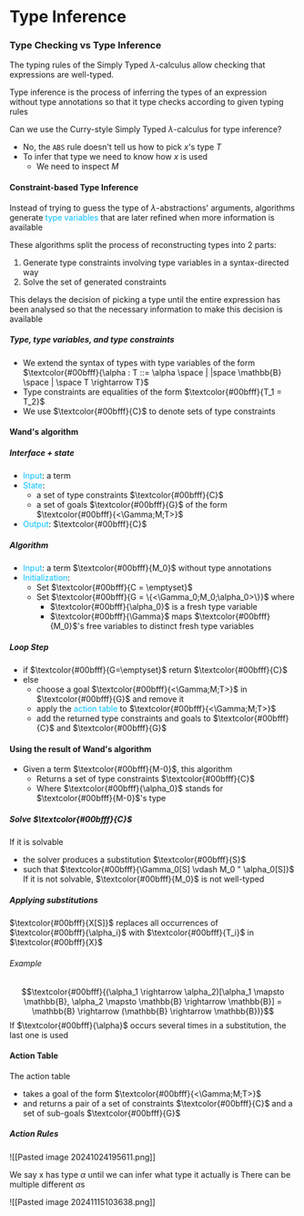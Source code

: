 # Type Inference

### Type Checking vs Type Inference
The typing rules of the Simply Typed $\lambda$-calculus allow checking that expressions are well-typed.

Type inference is the process of inferring the types of an expression without type annotations so that it type checks according to given typing rules

Can we use the Curry-style Simply Typed $\lambda$-calculus for type inference?
- No, the `ABS` rule doesn't tell us how to pick $x$'s type $T$
- To infer that type we need to know how $x$ is used
	- We need to inspect $M$

#### Constraint-based Type Inference
Instead of trying to guess the type of $\lambda$-abstractions' arguments, algorithms generate <span style="color:#00bfff">type variables</span> that are later refined when more information is available

These algorithms split the process of reconstructing types into 2 parts:
1. Generate type constraints involving type variables in a syntax-directed way
2. Solve the set of generated constraints

This delays the decision of picking a type until the entire expression has been analysed so that the necessary information to make this decision is available

##### Type, type variables, and type constraints
- We extend the syntax of types with type variables of the form $\textcolor{#00bfff}{\alpha : T ::= \alpha \space | |space \mathbb{B} \space | \space T \rightarrow T}$
- Type constraints are equalities of the form $\textcolor{#00bfff}{T_1 = T_2}$
- We use $\textcolor{#00bfff}{C}$ to denote sets of type constraints

#### Wand's algorithm
##### Interface + state
- <span style="color:#00bfff">Input</span>: a term
- <span style="color:#00bfff">State</span>:
	- a set of type constraints $\textcolor{#00bfff}{C}$
	- a set of goals $\textcolor{#00bfff}{G}$ of the form $\textcolor{#00bfff}{<\Gamma;M;T>}$
- <span style="color:#00bfff">Output</span>: $\textcolor{#00bfff}{C}$
##### Algorithm
- <span style="color:#00bfff">Input</span>: a term $\textcolor{#00bfff}{M_0}$ without type annotations
- <span style="color:#00bfff">Initialization</span>:
	- Set $\textcolor{#00bfff}{C = \emptyset}$
	- Set $\textcolor{#00bfff}{G = \{<\Gamma_0;M_0;\alpha_0>\}}$ where
		- $\textcolor{#00bfff}{\alpha_0}$ is a fresh type variable
		- $\textcolor{#00bfff}{\Gamma}$ maps $\textcolor{#00bfff}{M_0}$'s free variables to distinct fresh type variables
##### Loop Step
- if $\textcolor{#00bfff}{G=\emptyset}$ return $\textcolor{#00bfff}{C}$
- else
	- choose a goal $\textcolor{#00bfff}{<\Gamma;M;T>}$ in $\textcolor{#00bfff}{G}$ and remove it
	- apply the <span style="color:#00bfff">action table</span> to $\textcolor{#00bfff}{<\Gamma;M;T>}$
	- add the returned type constraints and goals to $\textcolor{#00bfff}{C}$ and $\textcolor{#00bfff}{G}$

#### Using the result of Wand's algorithm
- Given a term $\textcolor{#00bfff}{M-0}$, this algorithm
	- Returns a set of type constraints $\textcolor{#00bfff}{C}$
	- Where $\textcolor{#00bfff}{\alpha_0}$ stands for $\textcolor{#00bfff}{M-0}$'s type
##### Solve $\textcolor{#00bfff}{C}$
If it is solvable
- the solver produces a substitution $\textcolor{#00bfff}{S}$
- such that $\textcolor{#00bfff}{\Gamma_0[S] \vdash M_0 " \alpha_0[S]}$
If it is not solvable, $\textcolor{#00bfff}{M_0}$ is not well-typed

##### Applying substitutions
$\textcolor{#00bfff}{X[S]}$ replaces all occurrences of $\textcolor{#00bfff}{\alpha_i}$ with $\textcolor{#00bfff}{T_i}$ in $\textcolor{#00bfff}{X}$
###### Example
$$\textcolor{#00bfff}{(\alpha_1 \rightarrow \alpha_2)[\alpha_1 \mapsto \mathbb{B}, \alpha_2 \mapsto \mathbb{B} \rightarrow \mathbb{B}] = \mathbb{B} \rightarrow (\mathbb{B} \rightarrow \mathbb{B})}$$
If $\textcolor{#00bfff}{\alpha}$ occurs several times in a substitution, the last one is used 

#### Action Table
The action table
- takes a goal of the form $\textcolor{#00bfff}{<\Gamma;M;T>}$
- and returns a pair of a set of constraints $\textcolor{#00bfff}{C}$ and a set of sub-goals $\textcolor{#00bfff}{G}$
##### Action Rules
![[Pasted image 20241024195611.png]]


We say x has type $\alpha$ until we can infer what type it actually is
There can be multiple different $\alpha$s

![[Pasted image 20241115103638.png]]